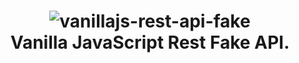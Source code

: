<h1 align="center">
       <img alt="vanillajs-rest-api-fake" src="https://github.com/carlosgustavo/css-site-register-boxmodal/blob/master/images/guto.js.png?raw=true" />
    <br>
  Vanilla JavaScript Rest Fake API.
</h1>
